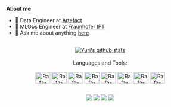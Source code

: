 
<p align="center"><a href="https://yuriachermann.github.io"></a></p>

**About me**
- 💼 Data Engineer at [Artefact](https://www.artefact.com)
- 💼 MLOps Engineer at [Fraunhofer IPT](https://www.ipt.fraunhofer.de)
- 💬 Ask me about anything [here](https://github.com/yuriachermann/yuriachermann/issues)

##
<div align="center">
  <a href="https://github.com/yuriachermann/github-readme-stats"><img align="center" src="https://github-readme-stats.vercel.app/api?username=yuriachermann&show_icons=true&include_all_commits=true&theme=dracula&hide_border=true" alt="Yuri's github stats" /></a>
</div>

<div align="center"><br>
  Languages and Tools:
</div>
      
<div style="display: inline_block"><br>
  <div align="center">
  <img align="center" alt="Rafa-Csharp" height="30" width="40" src="https://cdn.jsdelivr.net/gh/devicons/devicon/icons/python/python-original.svg">
  <img align="center" alt="Rafa-Csharp" height="30" width="40" src="https://upload.wikimedia.org/wikipedia/commons/e/ed/Pandas_logo.svg">
  <img align="center" alt="Rafa-Csharp" height="30" width="40" src="https://cdn.jsdelivr.net/gh/devicons/devicon/icons/tensorflow/tensorflow-original.svg"> 
  <img align="center" alt="Rafa-Csharp" height="30" width="40" src="https://upload.wikimedia.org/wikipedia/commons/0/05/Scikit_learn_logo_small.svg">
  <img align="center" alt="Rafa-Csharp" height="30" width="40" src="https://cdn.jsdelivr.net/gh/devicons/devicon/icons/jupyter/jupyter-original-wordmark.svg">
  <img align="center" alt="Rafa-Csharp" height="30" width="40" src="https://pics.freeicons.io/uploads/icons/png/8467612941536233213-512.png"> 
  <img align="center" alt="Rafa-Csharp" height="30" width="40" src="https://cdn.jsdelivr.net/gh/devicons/devicon/icons/azure/azure-original.svg">
  <img align="center" alt="Rafa-Csharp" height="30" width="40" src="https://www.vectorlogo.zone/logos/databricks/databricks-icon.svg">
</div>

<!--
<a href="https://twitter.com/YuriAchermann">
  <img align="right" alt="Yuri Achermann | Twitter" width="21px" src="https://raw.githubusercontent.com/anuraghazra/anuraghazra/master/assets/twitter.svg" />
</a>
<a href="https://codesandbox.io/u/anuraghazra">
  <img align="right" alt="Yuri Achermann | CodeSandbox" width="20px" src="https://raw.githubusercontent.com/anuraghazra/anuraghazra/master/assets/codesandbox.svg" />
</a>
-->
  
##

<div>
  <div align="center">
  <a href="https://www.linkedin.com/in/yuriachermann/" target="_blank"><img src="https://img.shields.io/badge/-LinkedIn-%230077B5?style=for-the-badge&logo=linkedin&logoColor="white" target="_blank"></a>
  <a href="https://twitter.com/YuriAchermann"><img src="https://img.shields.io/badge/Twitter-00acee?style=for-the-badge&logo=Twitter&logoColor="white" target="_blank"></a>
  <a href = "mailto:yuri.achermann@gmail.com"><img src="https://img.shields.io/badge/-Gmail-%23333?style=for-the-badge&logo=gmail&logoColor="white" target="_blank"></a>
  <a href="https://wa.me/4915735582320?text=Hi"><img src="https://img.shields.io/badge/WhatsApp-25D366?style=for-the-badge&logo=whatsapp&logoColor="white" target="_blank"></a>
</div>
